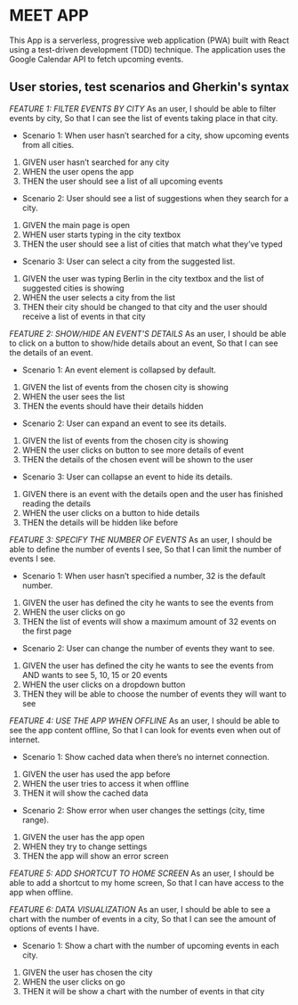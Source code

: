 # MEET APP

This App is a serverless, progressive web application (PWA) built with React using a test-driven
development (TDD) technique. The application uses the Google Calendar API to fetch
upcoming events.

## User stories, test scenarios and Gherkin's syntax

_FEATURE 1: FILTER EVENTS BY CITY_
As an user,
I should be able to filter events by city,
So that I can see the list of events taking place in that city.

- Scenario 1: When user hasn’t searched for a city, show upcoming events from all cities.

1. GIVEN user hasn’t searched for any city
1. WHEN the user opens the app
1. THEN the user should see a list of all upcoming events

- Scenario 2: User should see a list of suggestions when they search for a city.

1. GIVEN the main page is open
1. WHEN user starts typing in the city textbox
1. THEN the user should see a list of cities that match what they’ve typed

- Scenario 3: User can select a city from the suggested list.

1. GIVEN the user was typing Berlin in the city textbox and the list of suggested cities is showing
1. WHEN the user selects a city from the list
1. THEN their city should be changed to that city and the user should receive a list of events in that city

_FEATURE 2: SHOW/HIDE AN EVENT'S DETAILS_
As an user,
I should be able to click on a button to show/hide details about an event,
So that I can see the details of an event.

- Scenario 1: An event element is collapsed by default.

1. GIVEN the list of events from the chosen city is showing
1. WHEN the user sees the list
1. THEN the events should have their details hidden

- Scenario 2: User can expand an event to see its details.

1. GIVEN the list of events from the chosen city is showing
1. WHEN the user clicks on button to see more details of event
1. THEN the details of the chosen event will be shown to the user

- Scenario 3: User can collapse an event to hide its details.

1. GIVEN there is an event with the details open and the user has finished reading the details
1. WHEN the user clicks on a button to hide details
1. THEN the details will be hidden like before

_FEATURE 3: SPECIFY THE NUMBER OF EVENTS_
As an user,
I should be able to define the number of events I see,
So that I can limit the number of events I see.

- Scenario 1: When user hasn’t specified a number, 32 is the default number.

1. GIVEN the user has defined the city he wants to see the events from
1. WHEN the user clicks on go
1. THEN the list of events will show a maximum amount of 32 events on the first page

- Scenario 2: User can change the number of events they want to see.

1. GIVEN the user has defined the city he wants to see the events from AND wants to see 5, 10, 15 or 20 events
1. WHEN the user clicks on a dropdown button
1. THEN they will be able to choose the number of events they will want to see

_FEATURE 4: USE THE APP WHEN OFFLINE_
As an user,
I should be able to see the app content offline,
So that I can look for events even when out of internet.

- Scenario 1: Show cached data when there’s no internet connection.

1. GIVEN the user has used the app before
1. WHEN the user tries to access it when offline
1. THEN it will show the cached data

- Scenario 2: Show error when user changes the settings (city, time range).

1. GIVEN the user has the app open
1. WHEN they try to change settings
1. THEN the app will show an error screen

_FEATURE 5: ADD SHORTCUT TO HOME SCREEN_
As an user,
I should be able to add a shortcut to my home screen,
So that I can have access to the app when offline.

_FEATURE 6: DATA VISUALIZATION_
As an user,
I should be able to see a chart with the number of events in a city,
So that I can see the amount of options of events I have.

- Scenario 1: Show a chart with the number of upcoming events in each city.

1. GIVEN the user has chosen the city
1. WHEN the user clicks on go
1. THEN it will be show a chart with the number of events in that city
